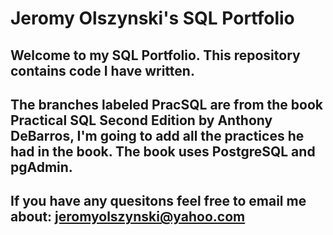# Jeromy Olszynski's SQL Portfolio 

## Welcome to my SQL Portfolio. This repository contains code I have written. 

## The branches labeled PracSQL are from the book Practical SQL Second Edition by Anthony DeBarros, I'm going to add all the practices he had in the book. The book uses PostgreSQL and pgAdmin. 

## If you have any quesitons feel free to email me about: jeromyolszynski@yahoo.com
